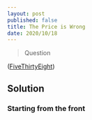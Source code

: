 ```yaml
---
layout: post
published: false
title: The Price is Wrong
date: 2020/10/18
---
```


>Question

<!--more-->

([FiveThirtyEight](https://fivethirtyeight.com/features/is-the-price-right/))

## Solution

### Starting from the front



<br>

